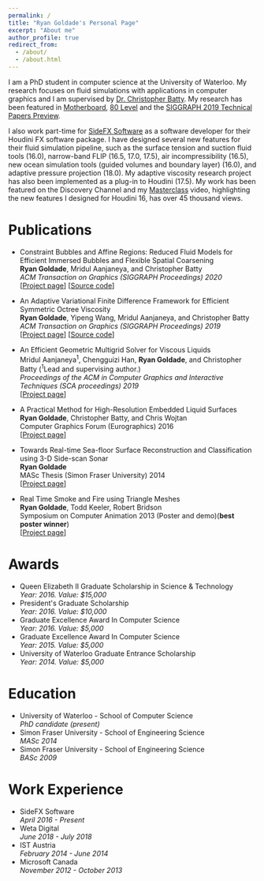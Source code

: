 ```yaml
---
permalink: /
title: "Ryan Goldade's Personal Page"
excerpt: "About me"
author_profile: true
redirect_from: 
  - /about/
  - /about.html
---
```


I am a PhD student in computer science at the University of Waterloo. My research focuses on fluid simulations with applications in computer graphics and I am supervised by [Dr. Christopher Batty](https://cs.uwaterloo.ca/~c2batty/). My research has been featured in [Motherboard](https://www.vice.com/en_us/article/kzkmwy/computer-animation-physics-christopher-batty-asmr), [80 Level](https://80.lv/articles/research-adaptive-framework-for-fluid-simulation-002sgr-006sdf/) and the [SIGGRAPH 2019 Technical Papers Preview](https://www.youtube.com/watch?v=EhDr3Rs5fTU).

I also work part-time for [SideFX Software](https://www.sidefx.com/) as a software developer for their Houdini FX software package. I have designed several new features for their fluid simulation pipeline, such as the surface tension and suction fluid tools (16.0), narrow-band FLIP (16.5, 17.0, 17.5), air incompressibility (16.5), new ocean simulation tools (guided volumes and boundary layer) (16.0), and adaptive pressure projection (18.0). My adaptive viscosity research project has also been implemented as a plug-in to Houdini (17.5). My work has been featured on the Discovery Channel and my [Masterclass](https://vimeo.com/209763376) video, highlighting the new features I designed for Houdini 16, has over 45 thousand views.

Publications
======

* Constraint Bubbles and Affine Regions: Reduced Fluid Models for Efficient Immersed Bubbles and Flexible Spatial Coarsening  
    **Ryan Goldade**, Mridul Aanjaneya, and Christopher Batty  
    *ACM Transaction on Graphics (SIGGRAPH Proceedings) 2020*  
    [[Project page](https://cs.uwaterloo.ca/~rgoldade/reducedfluids/)] [[Source code](https://github.com/rgoldade/ReducedFluids)]

* An Adaptive Variational Finite Difference Framework for Efficient Symmetric Octree Viscosity  
    **Ryan Goldade**, Yipeng Wang, Mridul Aanjaneya, and Christopher Batty  
    *ACM Transaction on Graphics (SIGGRAPH Proceedings) 2019*  
    [[Project page](https://cs.uwaterloo.ca/~rgoldade/adaptiveviscosity/)] [[Source code](https://github.com/rgoldade/AdaptiveViscositySolver)]

* An Efficient Geometric Multigrid Solver for Viscous Liquids  
    Mridul Aanjaneya<sup>1</sup>, Chengguizi Han, **Ryan Goldade**, and Christopher Batty (<sup>1</sup>Lead and supervising author.)  
    *Proceedings of the ACM in Computer Graphics and Interactive Techniques (SCA proceedings) 2019*  
    [[Project page](https://orionquest.github.io/papers/EGMVL/paper.html)]
    
* A Practical Method for High-Resolution Embedded Liquid Surfaces  
    **Ryan Goldade**, Christopher Batty, and Chris Wojtan  
    Computer Graphics Forum (Eurographics) 2016  
    [[Project page](http://poisson.cs.uwaterloo.ca/errorcorrection/)]

* Towards Real-time Sea-floor Surface Reconstruction and Classification using 3-D Side-scan Sonar  
    **Ryan Goldade**  
    MASc Thesis (Simon Fraser University) 2014  
    [[Project page](http://summit.sfu.ca/item/14384)]

* Real Time Smoke and Fire using Triangle Meshes  
    **Ryan Goldade**, Todd Keeler, Robert Bridson  
    Symposium on Computer Animation 2013 (Poster and demo)(**best poster winner**)  
    [[Project page](https://cs.uwaterloo.ca/~rgoldade/sca/)]
    
Awards
======

* Queen Elizabeth II Graduate Scholarship in Science & Technology  
    *Year: 2016. Value: $15,000*  
* President's Graduate Scholarship  
    *Year: 2016. Value: $10,000*  
* Graduate Excellence Award In Computer Science  
    *Year: 2016. Value: $5,000*  
* Graduate Excellence Award In Computer Science  
    *Year: 2015. Value: $5,000*  
* University of Waterloo Graduate Entrance Scholarship  
    *Year: 2014. Value: $5,000*  

Education
======

* University of Waterloo - School of Computer Science  
    *PhD candidate (present)*  
* Simon Fraser University - School of Engineering Science  
    *MASc 2014*  
* Simon Fraser University - School of Engineering Science  
    *BASc 2009*  
    
Work Experience
======

* SideFX Software  
    *April 2016 - Present*  
* Weta Digital   
    *June 2018 - July 2018*  
* IST Austria  
    *February 2014 - June 2014*  
* Microsoft Canada  
    *November 2012 - October 2013*  
